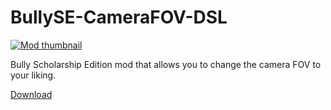 # BullySE-CameraFOV-DSL

[![Mod thumbnail](https://staticdelivery.nexusmods.com/mods/3089/images/93/93-1719253365-1017144315.png)](https://www.nexusmods.com/bullyscholarshipedition/mods/93)

Bully Scholarship Edition mod that allows you to change the camera FOV to your liking.

[Download](https://www.nexusmods.com/bullyscholarshipedition/mods/93)
